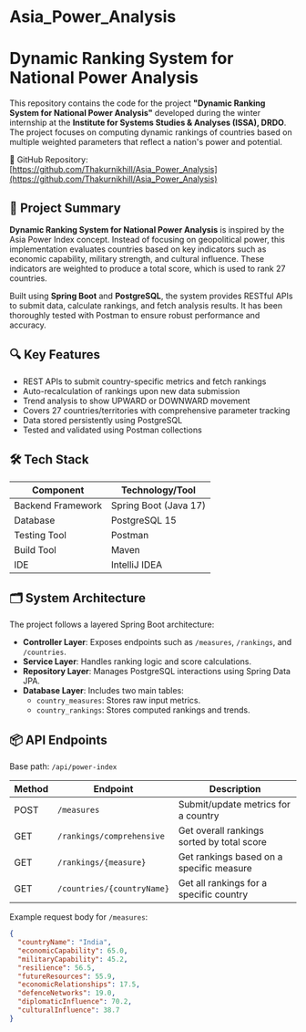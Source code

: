 # Asia_Power_Analysis
# Dynamic Ranking System for National Power Analysis

This repository contains the code for the project **"Dynamic Ranking System for National Power Analysis"** developed during the winter internship at the **Institute for Systems Studies & Analyses (ISSA), DRDO**. The project focuses on computing dynamic rankings of countries based on multiple weighted parameters that reflect a nation's power and potential.

🔗 GitHub Repository: [https://github.com/Thakurnikhill/Asia_Power_Analysis](https://github.com/Thakurnikhill/Asia_Power_Analysis)

## 🧠 Project Summary

**Dynamic Ranking System for National Power Analysis** is inspired by the Asia Power Index concept. Instead of focusing on geopolitical power, this implementation evaluates countries based on key indicators such as economic capability, military strength, and cultural influence. These indicators are weighted to produce a total score, which is used to rank 27 countries.

Built using **Spring Boot** and **PostgreSQL**, the system provides RESTful APIs to submit data, calculate rankings, and fetch analysis results. It has been thoroughly tested with Postman to ensure robust performance and accuracy.

## 🔍 Key Features

- REST APIs to submit country-specific metrics and fetch rankings
- Auto-recalculation of rankings upon new data submission
- Trend analysis to show UPWARD or DOWNWARD movement
- Covers 27 countries/territories with comprehensive parameter tracking
- Data stored persistently using PostgreSQL
- Tested and validated using Postman collections

## 🛠️ Tech Stack

| Component         | Technology/Tool        |
|------------------|------------------------|
| Backend Framework| Spring Boot (Java 17)  |
| Database         | PostgreSQL 15          |
| Testing Tool     | Postman                |
| Build Tool       | Maven                  |
| IDE              | IntelliJ IDEA          |

## 🗂️ System Architecture

The project follows a layered Spring Boot architecture:

- **Controller Layer**: Exposes endpoints such as `/measures`, `/rankings`, and `/countries`.
- **Service Layer**: Handles ranking logic and score calculations.
- **Repository Layer**: Manages PostgreSQL interactions using Spring Data JPA.
- **Database Layer**: Includes two main tables:
  - `country_measures`: Stores raw input metrics.
  - `country_rankings`: Stores computed rankings and trends.

## 📦 API Endpoints

Base path: `/api/power-index`

| Method | Endpoint                         | Description                                  |
|--------|----------------------------------|----------------------------------------------|
| POST   | `/measures`                      | Submit/update metrics for a country          |
| GET    | `/rankings/comprehensive`        | Get overall rankings sorted by total score   |
| GET    | `/rankings/{measure}`            | Get rankings based on a specific measure     |
| GET    | `/countries/{countryName}`       | Get all rankings for a specific country      |

Example request body for `/measures`:

```json
{
  "countryName": "India",
  "economicCapability": 65.0,
  "militaryCapability": 45.2,
  "resilience": 56.5,
  "futureResources": 55.9,
  "economicRelationships": 17.5,
  "defenceNetworks": 19.0,
  "diplomaticInfluence": 70.2,
  "culturalInfluence": 38.7
}
